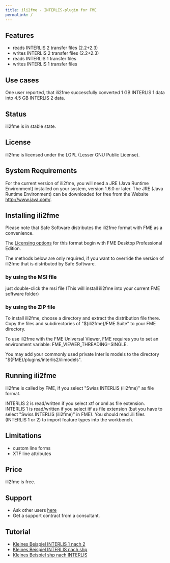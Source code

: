 ```yaml
---
title: ili2fme - INTERLIS-plugin for FME
permalink: /
---
```


## Features

- reads INTERLIS 2 transfer files (2.2+2.3)
- writes INTERLIS 2 transfer files (2.2+2.3)
- reads INTERLIS 1 transfer files
- writes INTERLIS 1 transfer files

## Use cases

One user reported, that ili2fme successfully converted 1 GB INTERLIS 1 data into 4.5 GB INTERLIS 2 data.

## Status

ili2fme is in stable state.

## License

ili2fme is licensed under the LGPL (Lesser GNU Public License).

## System Requirements

For the current version of ili2fme, you will need a JRE (Java Runtime Environment) installed on your system, version 1.6.0 or later.
The JRE (Java Runtime Environment) can be downloaded for free from the Website http://www.java.com/.

## Installing ili2fme

Please note that Safe Software
distributes the ili2fme format with FME as a convenience.

The [Licensing options](https://www.safe.com/pricing/fme-desktop/) for 
this format begin with FME Desktop Professional Edition.

The methods below are only required, if you want to override the version of ili2fme 
that is distributed by Safe Software.

### by using the MSI file
just double-click the msi file (This will install ili2fme into your current FME software folder)

### by using the ZIP file

To install ili2fme, choose a directory and extract the distribution file there.
Copy the files and subdirectories of "${ili2fme}/FME Suite" to your FME directory.

To use ili2fme with the FME Universal Viewer, FME requires you to set an
environment variable: FME_VIEWER_THREADING=SINGLE.

You may add your commonly used private Interlis models to the directory "${FME}/plugins/interlis2/ilimodels".

## Running ili2fme

ili2fme is called by FME, if you select "Swiss INTERLIS (ili2fme)" as file format.

INTERLIS 2 is read/written if you select xtf or xml as file extension.
INTERLIS 1 is read/written if you select itf as file extension (but you have to select "Swiss INTERLIS (ili2fme)" in FME).
You should read .ili files (INTERLIS 1 or 2) to import feature types into the workbench.

## Limitations

- custom line forms
- XTF line attributes


## Price

ili2fme is free.

## Support

- Ask other users [here](http://gis.stackexchange.com/)
- Get a support contract from a consultant.

## Tutorial

- [Kleines Beispiel INTERLIS 1 nach 2](http://www.youtube.com/watch?v=o-_5NhnXkcE)
- [Kleines Beispiel INTERLIS nach shp](http://www.youtube.com/watch?v=Jkj6kWQKnSw)
- [Kleines Beispiel shp nach INTERLIS](http://www.youtube.com/watch?v=he-UID34BB0)

